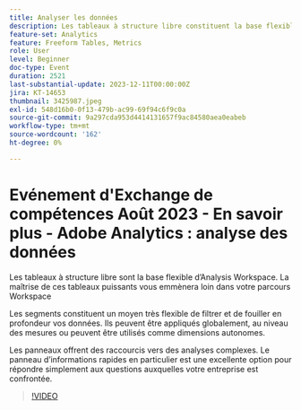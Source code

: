 ```yaml
---
title: Analyser les données
description: Les tableaux à structure libre constituent la base flexible d’Analysis Workspace. La maîtrise de ces tableaux puissants vous emmènera loin dans votre parcours Workspace. Les segments sont une méthode très souple pour filtrer et creuser en profondeur vos données. Ils peuvent être appliqués globalement, au niveau des mesures, ou peuvent être utilisés comme dimensions autonomes. Les panneaux offrent des raccourcis vers des analyses complexes. Le panneau d’informations rapides en particulier est une excellente option pour répondre simplement aux questions auxquelles votre entreprise est confrontée.
feature-set: Analytics
feature: Freeform Tables, Metrics
role: User
level: Beginner
doc-type: Event
duration: 2521
last-substantial-update: 2023-12-11T00:00:00Z
jira: KT-14653
thumbnail: 3425987.jpeg
exl-id: 548d16b0-0f13-479b-ac99-69f94c6f9c0a
source-git-commit: 9a297cda953d4414131657f9ac84580aea0eabeb
workflow-type: tm+mt
source-wordcount: '162'
ht-degree: 0%

---
```


# Evénement d&#39;Exchange de compétences Août 2023 - En savoir plus - Adobe Analytics : analyse des données

Les tableaux à structure libre sont la base flexible d’Analysis Workspace. La maîtrise de ces tableaux puissants vous emmènera loin dans votre parcours Workspace

Les segments constituent un moyen très flexible de filtrer et de fouiller en profondeur vos données. Ils peuvent être appliqués globalement, au niveau des mesures ou peuvent être utilisés comme dimensions autonomes.

Les panneaux offrent des raccourcis vers des analyses complexes. Le panneau d’informations rapides en particulier est une excellente option pour répondre simplement aux questions auxquelles votre entreprise est confrontée.

>[!VIDEO](https://video.tv.adobe.com/v/3425987/?learn=on)
